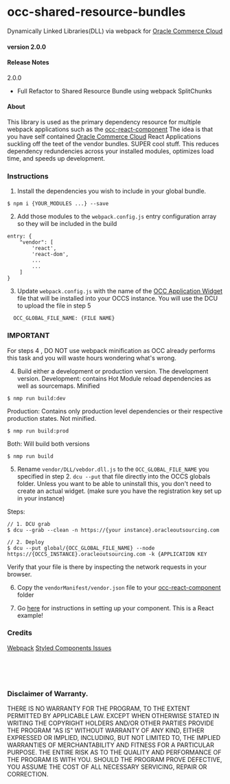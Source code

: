 # occ-shared-resource-bundles
Dynamically Linked Libraries(DLL) via webpack for [Oracle Commerce Cloud](https://cloud.oracle.com/en_US/commerce-cloud "Oracle Commerce Cloud")

#### version 2.0.0

#### Release Notes
2.0.0
  - Full Refactor to Shared Resource Bundle using webpack SplitChunks

#### About
This library is used as the primary dependency resource for multiple webpack applications such as the
[occ-react-component](https://github.com/leedium/occ-react-component "Standalone react components for Oracle Commerce Cloud") The idea is that you have self contained [Oracle Commerce Cloud](https://cloud.oracle.com/en_US/commerce-cloud "Oracle Commerce Cloud") React Applications suckling off the teet of the vendor bundles. SUPER cool stuff.  This reduces dependency redundencies across your installed modules, optimizes load time, and speeds up development.

### Instructions
1. Install the dependencies you wish to include in your global bundle.
```
$ npm i {YOUR_MODULES ...} --save
```

2. Add those modules to the `webpack.config.js` entry configuration array so they will be included in the build
```
entry: {
    "vendor": [
        'react',
        'react-dom',
        ...
        ...
    ]
}
```

3. Update `webpack.config.js` with the name of the [OCC Application Widget](https://docs.oracle.com/cd/E97801_02/Cloud.18D/WidgetDev/html/s0701includeapplicationleveljavascrip01.html) file that will be installed into your OCCS instance.
You will use the DCU to upload the file in step 5
```$xslt
  OCC_GLOBAL_FILE_NAME: {FILE NAME}
```

### IMPORTANT
For steps 4 , DO NOT use webpack minification as OCC already performs this task and you will waste hours
wondering what's wrong.

4. Build either a development or production version.  The development version.
Development: contains Hot Module reload dependencies as well as sourcemaps. Minified
```$xslt
$ nmp run build:dev
```

Production: Contains only production level dependencies or their respective production states. Not minified.
```$xslt
$ nmp run build:prod
```

Both: Will build both versions
```$xslt
$ nmp run build
```

5. Rename `vendor/DLL/vebdor.dll.js` to the `OCC_GLOBAL_FILE_NAME` you specified in step 2.
`dcu --put` that file directly into the OCCS globals folder.  Unless you want to be able to uninstall this,
you don't need to create an actual widget. (make sure you have the registration key set up in your instance)

Steps:
```$xslt
// 1. DCU grab
$ dcu --grab --clean -n https://{your instance}.oracleoutsourcing.com

// 2. Deploy
$ dcu --put global/{OCC_GLOBAL_FILE_NAME} --node https://{OCCS_INSTANCE}.oracleoutsourcing.com -k {APPLICATION KEY
```
Verify that your file is there by inspecting the network requests in your browser.


6. Copy the `vendorManifest/vendor.json` file to your [occ-react-component](https://github.com/leedium/occ-react-component "Standalone react components for Oracle Commerce Cloud") folder

7. Go [here](https://github.com/leedium/occ-react-component) for instructions in setting up your component.  This is a React example!


### Credits
[Webpack](https://webpack.js.org/plugins/split-chunks-plugin/)
[Styled Components Issues](https://github.com/styled-components/styled-components/issues)


<br/><br/><br/>
### Disclaimer of Warranty.

  THERE IS NO WARRANTY FOR THE PROGRAM, TO THE EXTENT PERMITTED BY
APPLICABLE LAW.  EXCEPT WHEN OTHERWISE STATED IN WRITING THE COPYRIGHT
HOLDERS AND/OR OTHER PARTIES PROVIDE THE PROGRAM "AS IS" WITHOUT WARRANTY
OF ANY KIND, EITHER EXPRESSED OR IMPLIED, INCLUDING, BUT NOT LIMITED TO,
THE IMPLIED WARRANTIES OF MERCHANTABILITY AND FITNESS FOR A PARTICULAR
PURPOSE.  THE ENTIRE RISK AS TO THE QUALITY AND PERFORMANCE OF THE PROGRAM
IS WITH YOU.  SHOULD THE PROGRAM PROVE DEFECTIVE, YOU ASSUME THE COST OF
ALL NECESSARY SERVICING, REPAIR OR CORRECTION.
